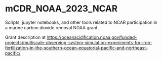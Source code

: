 # mCDR_NOAA_2023_NCAR
Scripts, jupyter notebooks, and other tools related to NCAR participation in a marine carbon dioxide removal NOAA grant.

Grant description at https://oceanacidification.noaa.gov/funded-projects/multiscale-observing-system-simulation-experiments-for-iron-fertilization-in-the-southern-ocean-equatorial-pacific-and-northeast-pacific/
